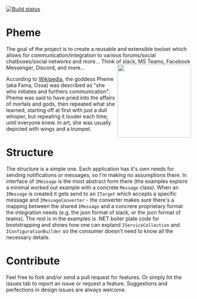 
[![Build status](https://ci.appveyor.com/api/projects/status/8n0dvk1rut8fr68t?svg=true)](https://ci.appveyor.com/project/aredfox/pheme)

# Pheme
The goal of the project is to create a reusable and extensible toolset which allows for communication/integration to various forums/social chatboxes/social networks and more... Think of slack, MS Teams, Facebook Messenger, Discord, and more...
<img src="http://4.bp.blogspot.com/-36B2w4BEa3o/Uq_gdrGXIoI/AAAAAAAAAts/nnC4jZT8HUY/s1600/fama_by_juja_anandini-d33ikp0.jpg" width="200" align="right"> <p>According to [Wikipedia](https://en.wikipedia.org/wiki/Pheme "Wikipedia on Pheme"), the goddess Pheme (aka Fama, Ossa) was described as "she who initiates and furthers communication".  Pheme was said to have pried into the affairs of mortals and gods, then repeated what she learned, starting off at first with just a dull whisper, but repeating it louder each time, until everyone knew. In art, she was usually depicted with wings and a trumpet.</p>

# Structure
The structure is a simple one. Each application has it's own needs for sending notifications or messages, so I'm making no assumptions there. In interface of `IMessage` is the most abstract form there (the examples explore a minimal worked out example with a concrete `Message` class). When an `IMessage` is created it gets send to an `ITarget` which accepts a specific message and `IMessageConverter` - the converter makes sure there's a mapping between the shared `IMessage` and a concrere proprietary format the integration needs (e.g. the json format of slack, or the json format of teams). The rest is in the examples is .NET boiler plate code for bootstrapping and shows how one can expland `IServiceCollection` and `IConfigurationBuilder` so the consumer doesn't need to know all the necessary details.

# Contribute
Feel free to fork and/or send a pull request for features. Or simply hit the issues tab to report an issue or request a feature. Suggestions and perfections in design issues are always welcome.
